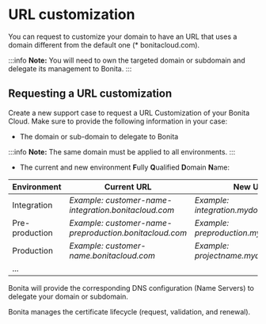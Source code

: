 # URL customization

You can request to customize your domain to have an URL that uses a domain different from the default one (* bonitacloud.com).

:::info 
**Note:** You will need to own the targeted domain or subdomain and delegate its management to Bonita.
:::

## Requesting a URL customization

Create a new support case to request a URL Customization of your Bonita Cloud. Make sure to provide the following information in your case:
* The domain or sub-domain to delegate to Bonita

:::info 
**Note:** The same domain must be applied to all environments.
:::

* The current and new environment **F**ully **Q**ualified **D**omain **N**ame:

|Environment    |Current URL                                           |New URL                              |
|---------------|------------------------------------------------------|-------------------------------------|
|Integration    |*Example: customer-name-integration.bonitacloud.com*  |*Example: integration.mydomain.com*  |
|Pre-production |*Example: customer-name-preproduction.bonitacloud.com*|*Example: preproduction.mydomain.com*|
|Production     |*Example: customer-name.bonitacloud.com*              |*Example: projectname.mydomain.com*  |
|...            |                                                      |                                     |

Bonita will provide the corresponding DNS configuration (Name Servers) to delegate your domain or subdomain.

Bonita manages the certificate lifecycle (request, validation, and renewal).
